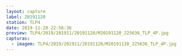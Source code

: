 ```yaml
---
layout: capture
label: 20191120
station: TLP4
date: 2019-11-20 22:56:36
preview: TLP4/2019/201911/20191120/M20191120_225636_TLP_4P.jpg
capturas:
  - imagem: TLP4/2019/201911/20191120/M20191120_225636_TLP_4P.jpg
---
```

